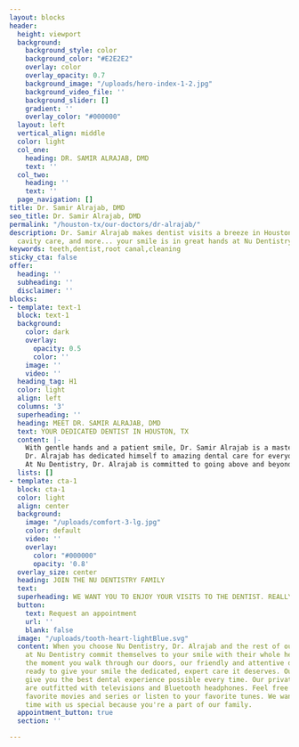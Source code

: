 ```yaml
---
layout: blocks
header:
  height: viewport
  background:
    background_style: color
    background_color: "#E2E2E2"
    overlay: color
    overlay_opacity: 0.7
    background_image: "/uploads/hero-index-1-2.jpg"
    background_video_file: ''
    background_slider: []
    gradient: ''
    overlay_color: "#000000"
  layout: left
  vertical_align: middle
  color: light
  col_one:
    heading: DR. SAMIR ALRAJAB, DMD
    text: ''
  col_two:
    heading: ''
    text: ''
  page_navigation: []
title: Dr. Samir Alrajab, DMD
seo_title: Dr. Samir Alrajab, DMD
permalink: "/houston-tx/our-doctors/dr-alrajab/"
description: Dr. Samir Alrajab makes dentist visits a breeze in Houston, TX. Checkups,
  cavity care, and more... your smile is in great hands at Nu Dentistry.
keywords: teeth,dentist,root canal,cleaning
sticky_cta: false
offer:
  heading: ''
  subheading: ''
  disclaimer: ''
blocks:
- template: text-1
  block: text-1
  background:
    color: dark
    overlay:
      opacity: 0.5
      color: ''
    image: ''
    video: ''
  heading_tag: H1
  color: light
  align: left
  columns: '3'
  superheading: ''
  heading: MEET DR. SAMIR ALRAJAB, DMD
  text: YOUR DEDICATED DENTIST IN HOUSTON, TX
  content: |-
    With gentle hands and a patient smile, Dr. Samir Alrajab is a master dentist who always puts his patients first. He earned his D.D.S. and is a licensed dentist in the state of Texas. He has been honored for his excellence in prosthodontics and is a member of the American Dental Association.
    Dr. Alrajab has dedicated himself to amazing dental care for everyone in need, offering his dental expertise around the world. He has volunteered with dental outreach in Africa, the ADA’s Give Kids A Smile program in New Jersey, and Smile For Everyone here in Texas. Dr. Alrajab also worked as part of the Special Olympics Project in 2018.
    At Nu Dentistry, Dr. Alrajab is committed to going above and beyond for all of his patients' dental needs. He always keeps himself updated on the newest methods and research, so when you have questions about your next steps, you can be sure that he has the answers. In his free time, he loves to read, cycle, and fish.
  lists: []
- template: cta-1
  block: cta-1
  color: light
  align: center
  background:
    image: "/uploads/comfort-3-lg.jpg"
    color: default
    video: ''
    overlay:
      color: "#000000"
      opacity: '0.8'
  overlay_size: center
  heading: JOIN THE NU DENTISTRY FAMILY
  text: 
  superheading: WE WANT YOU TO ENJOY YOUR VISITS TO THE DENTIST. REALLY
  button:
    text: Request an appointment
    url: ''
    blank: false
  image: "/uploads/tooth-heart-lightBlue.svg"
  content: When you choose Nu Dentistry, Dr. Alrajab and the rest of our dental team
    at Nu Dentistry commit themselves to your smile with their whole hearts. From
    the moment you walk through our doors, our friendly and attentive dentists are
    ready to give your smile the dedicated, expert care it deserves. Our goal is to
    give you the best dental experience possible every time. Our private patient rooms
    are outfitted with televisions and Bluetooth headphones. Feel free to stream your
    favorite movies and series or listen to your favorite tunes. We want to make your
    time with us special because you're a part of our family.
  appointment_button: true
  section: ''

---
```

